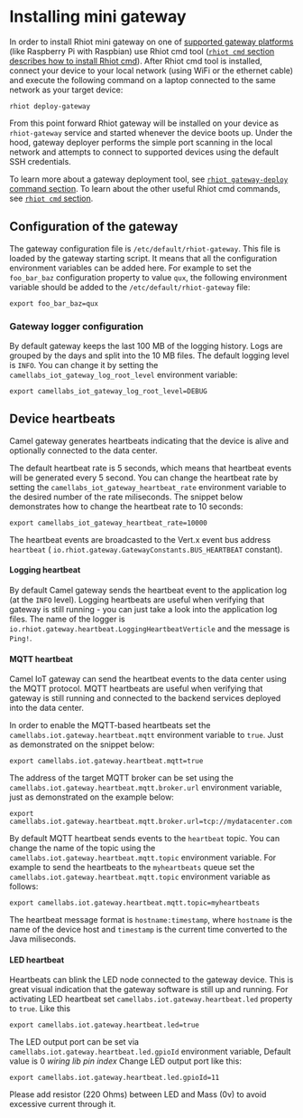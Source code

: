 # Installing mini gateway

In order to install Rhiot mini gateway on one of
[supported gateway platforms](https://github.com/rhiot/rhiot/blob/master/docs/readme.md#supported-gateway-platforms)
(like Raspberry Pi with Raspbian) use Rhiot cmd tool
([`rhiot cmd` section describes how to install Rhiot cmd](https://rhiot.gitbooks.io/rhiotdocumentation/content/tooling/cmd.html)).
After Rhiot cmd tool is installed, connect your device to your local network
(using WiFi or the ethernet cable) and execute the following command on a laptop connected to the same network as your
target device:

    rhiot deploy-gateway

From this point forward Rhiot gateway will be installed on your device as `rhiot-gateway` service and started
whenever the device boots up. Under the hood, gateway deployer performs the simple port scanning in the local network
and attempts to connect to supported devices using the default SSH credentials.

To learn more about a gateway deployment tool, see
[`rhiot gateway-deploy` command section](https://rhiot.gitbooks.io/rhiotdocumentation/content/tooling/cmd.html#rhiot-deploygatewa). To learn about
the other useful Rhiot cmd commands, see [`rhiot cmd` section](https://rhiot.gitbooks.io/rhiotdocumentation/content/tooling/cmd.html).

## Configuration of the gateway

The gateway configuration file is `/etc/default/rhiot-gateway`. This file is loaded by the gateway
starting script. It means that all the configuration environment variables can be added here. For example to set the
`foo_bar_baz` configuration property to value `qux`, the following environment variable should be added to the
`/etc/default/rhiot-gateway` file:

    export foo_bar_baz=qux

### Gateway logger configuration

By default gateway keeps the last 100 MB of the logging history. Logs are grouped by the days and split into the
10 MB files. The default logging level is `INFO`. You can change it by setting the `camellabs_iot_gateway_log_root_level`
environment variable:

    export camellabs_iot_gateway_log_root_level=DEBUG

## Device heartbeats

Camel gateway generates heartbeats indicating that the device is alive and optionally connected to the data
center.

The default heartbeat rate is 5 seconds, which means that heartbeat events will be generated every 5 second. You
can change the heartbeat rate by setting the `camellabs_iot_gateway_heartbeat_rate` environment variable to the desired
number of the rate miliseconds. The snippet below demonstrates how to change the heartbeat rate to 10 seconds:

    export camellabs_iot_gateway_heartbeat_rate=10000

The heartbeat events are broadcasted to the Vert.x event bus address `heartbeat` (
`io.rhiot.gateway.GatewayConstants.BUS_HEARTBEAT` constant).

#### Logging heartbeat

By default Camel gateway sends the heartbeat event to the application log (at the `INFO` level). Logging heartbeats are
useful when verifying that gateway is still running - you can just take a look into the application log files. The name of the logger is `io.rhiot.gateway.heartbeat.LoggingHeartbeatVerticle`
and the message is `Ping!`.

#### MQTT heartbeat

Camel IoT gateway can send the heartbeat events to the data center using the MQTT protocol. MQTT heartbeats are
useful when verifying that gateway is still running and connected to the backend services deployed into the data
center.

In order to enable the
MQTT-based heartbeats set the `camellabs.iot.gateway.heartbeat.mqtt` environment variable to `true`. Just as
demonstrated on the snippet below:

    export camellabs.iot.gateway.heartbeat.mqtt=true

The address of the target MQTT broker can be set using the `camellabs.iot.gateway.heartbeat.mqtt.broker.url` environment
variable, just as demonstrated on the example below:

    export camellabs.iot.gateway.heartbeat.mqtt.broker.url=tcp://mydatacenter.com

By default MQTT heartbeat sends events to the `heartbeat` topic. You can change the name of the topic using the
`camellabs.iot.gateway.heartbeat.mqtt.topic` environment variable. For example to send the heartbeats to the
`myheartbeats` queue set the `camellabs.iot.gateway.heartbeat.mqtt.topic` environment variable as follows:

    export camellabs.iot.gateway.heartbeat.mqtt.topic=myheartbeats

The heartbeat message format is `hostname:timestamp`, where `hostname` is the name of the device host and `timestamp` is
the current time converted to the Java miliseconds.

#### LED heartbeat

Heartbeats can blink the LED node connected to the gateway device. This is great visual indication that the gateway
software is still up and running. For activating LED heartbeat set `camellabs.iot.gateway.heartbeat.led` property to `true`.
Like this

    export camellabs.iot.gateway.heartbeat.led=true

The LED output port can be set via `camellabs.iot.gateway.heartbeat.led.gpioId` environment variable, Default value is 0 *wiring lib pin index*
Change LED output port like this:

    export camellabs.iot.gateway.heartbeat.led.gpioId=11

Please add resistor (220 Ohms) between LED and Mass (0v) to avoid excessive current through it.
